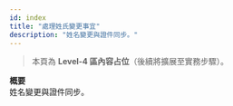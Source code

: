 ```yaml
---
id: index
title: "處理姓氏變更事宜"
description: "姓名變更與證件同步。"
---
```


> 本頁為 **Level-4 區內容占位**（後續將擴展至實務步驟）。

**概要**  
姓名變更與證件同步。

